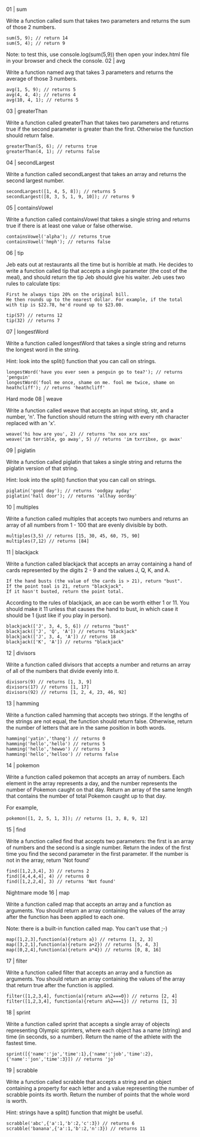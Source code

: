 01 | sum

Write a function called sum that takes two parameters and returns the sum of those 2 numbers.

    sum(5, 9); // return 14
    sum(5, 4); // return 9

Note: to test this, use console.log(sum(5,9)) then open your index.html file in your browser and check the console.
02 | avg

Write a function named avg that takes 3 parameters and returns the average of those 3 numbers.

    avg(1, 5, 9); // returns 5
    avg(4, 4, 4); // returns 4
    avg(10, 4, 1); // returns 5

03 | greaterThan

Write a function called greaterThan that takes two parameters and returns true if the second parameter is greater than the first. Otherwise the function should return false.

    greaterThan(5, 6); // returns true
    greaterThan(4, 1); // returns false

04 | secondLargest

Write a function called secondLargest that takes an array and returns the second largest number.

    secondLargest([1, 4, 5, 8]); // returns 5
    secondLargest([8, 3, 5, 1, 9, 10]); // returns 9

05 | containsVowel

Write a function called containsVowel that takes a single string and returns true if there is at least one value or false otherwise.

    containsVowel('alpha'); // returns true
    containsVowel('hmph'); // returns false

06 | tip

Jeb eats out at restaurants all the time but is horrible at math. He decides to write a function called tip that accepts a single parameter (the cost of the meal), and should return the tip Jeb should give his waiter. Jeb uses two rules to calculate tips:

    First he always tips 20% on the original bill.
    He then rounds up to the nearest dollar. For example, if the total with tip is $22.78, he'd round up to $23.00.

    tip(57) // returns 12
    tip(32) // returns 7

07 | longestWord

Write a function called longestWord that takes a single string and returns the longest word in the string.

Hint: look into the split() function that you can call on strings.

    longestWord('have you ever seen a penguin go to tea?'); // returns 'penguin'
    longestWord('fool me once, shame on me. fool me twice, shame on heathcliff'); // returns 'heathcliff'

Hard mode
08 | weave

Write a function called weave that accepts an input string, str, and a number, 'n'. The function should return the string with every nth character replaced with an 'x'.

    weave('hi how are you', 2) // returns 'hx xox xrx xox'
    weave('im terrible, go away', 5) // returns 'im txrribxe, gx awax'

09 | piglatin

Write a function called piglatin that takes a single string and returns the piglatin version of that string.

Hint: look into the split() function that you can call on strings.

    piglatin('good day'); // returns 'oodgay ayday'
    piglatin('hall door'); // returns 'allhay oorday'

10 | multiples

Write a function called multiples that accepts two numbers and returns an array of all numbers from 1 - 100 that are evenly divisible by both.

    multiples(3,5) // returns [15, 30, 45, 60, 75, 90]
    multiples(7,12) // returns [84]

11 | blackjack

Write a function called blackjack that accepts an array containing a hand of cards represented by the digits 2 - 9 and the values J, Q, K, and A.

    If the hand busts (the value of the cards is > 21), return "bust".
    If the point toal is 21, return "blackjack".
    If it hasn't busted, return the point total.

According to the rules of blackjack, an ace can be worth either 1 or 11. You should make it 11 unless that causes the hand to bust, in which case it should be 1 (just like if you play in person).

    blackjack(['J', 3, 4, 5, 6]) // returns "bust"
    blackjack(['J', 'Q', 'A']) // returns "blackjack"
    blackjack(['J', 3, 4, 'A']) // returns 18
    blackjack(['K', 'A']) // returns "blackjack"

12 | divisors

Write a function called divisors that accepts a number and returns an array of all of the numbers that divide evenly into it.

    divisors(9) // returns [1, 3, 9]
    divisors(17) // returns [1, 17]
    divisors(92) // returns [1, 2, 4, 23, 46, 92]

13 | hamming

Write a function called hamming that accepts two strings. If the lengths of the strings are not equal, the function should return false. Otherwise, return the number of letters that are in the same position in both words.

    hamming('yatin','thang') // returns 0
    hamming('hello','hello') // returns 5
    hamming('hello','hewwo') // returns 3
    hamming('hello','helloo') // returns false

14 | pokemon

Write a function called pokemon that accepts an array of numbers. Each element in the array represents a day, and the number represents the number of Pokemon caught on that day. Return an array of the same length that contains the number of total Pokemon caught up to that day.

For example,

    pokemon([1, 2, 5, 1, 3]); // returns [1, 3, 8, 9, 12]

15 | find

Write a function called find that accepts two parameters: the first is an array of numbers and the second is a single number. Return the index of the first time you find the second parameter in the first parameter. If the number is not in the array, return 'Not found'

    find([1,2,3,4], 3) // returns 2
    find([4,4,4,4], 4) // returns 0
    find([1,2,2,4], 3) // returns 'Not found'

Nightmare mode
16 | map

Write a function called map that accepts an array and a function as arguments. You should return an array containing the values of the array after the function has been applied to each one.

Note: there is a built-in function called map. You can't use that ;-)

    map([1,2,3],function(a){return a}) // returns [1, 2, 3]
    map([3,2,1],function(a){return a+2}) // returns [5, 4, 3]
    map([0,2,4],function(a){return a*4}) // returns [0, 8, 16]

17 | filter

Write a function called filter that accepts an array and a function as arguments. You should return an array containing the values of the array that return true after the function is applied.

    filter([1,2,3,4], function(a){return a%2===0}) // returns [2, 4]
    filter([1,2,3,4], function(a){return a%2===1}) // returns [1, 3]

18 | sprint

Write a function called sprint that accepts a single array of objects representing Olympic sprinters, where each object has a name (string) and time (in seconds, so a number). Return the name of the athlete with the fastest time.

    sprint([{'name':'jo','time':1},{'name':'job','time':2},{'name':'jon','time':3}]) // returns 'jo'

19 | scrabble

Write a function called scrabble that accepts a string and an object containing a property for each letter and a value representing the number of scrabble points its worth. Return the number of points that the whole word is worth.

Hint: strings have a split() function that might be useful.

    scrabble('abc',{'a':1,'b':2,'c':3}) // returns 6
    scrabble('banana',{'a':1,'b':2,'n':3}) // returns 11
